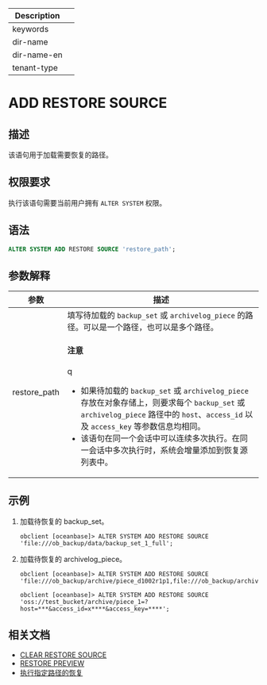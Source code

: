 | Description   |                 |
|---------------|-----------------|
| keywords      |                 |
| dir-name      |                 |
| dir-name-en   |                 |
| tenant-type   |                 |

# ADD RESTORE SOURCE

## 描述

该语句用于加载需要恢复的路径。

## 权限要求

执行该语句需要当前用户拥有 `ALTER SYSTEM` 权限。

## 语法

```sql
ALTER SYSTEM ADD RESTORE SOURCE 'restore_path';
```

## 参数解释

|              **参数**       |                     **描述**                       |
|-----------------------------|----------------------------------------------------|
| restore_path                | 填写待加载的 `backup_set` 或 `archivelog_piece` 的路径。可以是一个路径，也可以是多个路径。 <main id="notice" type='notice'><h4>注意</h4><p>q<ul><li>如果待加载的 <code>backup_set</code> 或 <code>archivelog_piece</code> 存放在对象存储上，则要求每个 <code>backup_set</code> 或 <code>archivelog_piece</code> 路径中的 <code>host</code>、<code>access_id</code> 以及 <code>access_key</code> 等参数信息均相同。</li><li>该语句在同一个会话中可以连续多次执行。在同一会话中多次执行时，系统会增量添加到恢复源列表中。</li></ul></p></main>|

## 示例

1. 加载待恢复的 backup_set。

    ```shell
    obclient [oceanbase]> ALTER SYSTEM ADD RESTORE SOURCE 'file:///ob_backup/data/backup_set_1_full';
    ```

2. 加载待恢复的 archivelog_piece。

    ```shell
    obclient [oceanbase]> ALTER SYSTEM ADD RESTORE SOURCE 'file:///ob_backup/archive/piece_d1002r1p1,file:///ob_backup/archive/piece_d1002r1p2';
    ```

    ```shell
    obclient [oceanbase]> ALTER SYSTEM ADD RESTORE SOURCE 'oss://test_bucket/archive/piece_1=?host=***&access_id=x****&access_key=****';
    ```

## 相关文档

* [CLEAR RESTORE SOURCE](1250.clear-restore-source.md)
* [RESTORE PREVIEW](3350.restore-preview.md)
* [执行指定路径的恢复](链接待添加)

